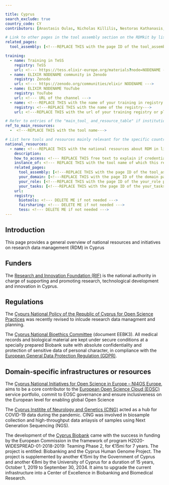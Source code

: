 ```yaml
---

title: Cyprus
search_exclude: true
country_code: CY
contributors: [Anastasis Oulas, Nicholas Killilis, Nestoras Kathanasis, George Spyrou, Vasilis Promponas]

# Link to other pages in the tool assembly section on the RDMkit by listing the page_id 
related_pages:
  tool_assembly: [<!---REPLACE THIS with the page ID of the tool_assembly pages that you want to list here as related pages--->]

training:
  - name: Training in TeSS
    registry: TeSS
    url: <!--- https://tess.elixir-europe.org/materials?node=NODENAME --->
  - name: ELIXIR NODENAME community in Zenodo
    registry: Zenodo
    url: <!--- https://zenodo.org/communities/elixir NODENAME --->
  - name: ELIXIR NODENAME YouTube
    registry: YouTube
    url: <!--- URL of the channel --->
  - name: <!---REPLACE THIS with the name of your training in registry or platform--->
    registry: <!---REPLACE THIS with the name of the registry--->
    url: <!---REPLACE THIS with the url of your training registry or platform--->

# Refer to entries of the "main_tool_ and_resource_table" if institutions, organizations and projects from the country contribute to the development of international tools and resources. 
ref_to_main_resources: 
  -  <!---REPLACE THIS with the tool name--->

# List here tools and resources mainly relevant for the specific country
national_resources: 
  - name: <!---REPLACE THIS with the national resources about RDM in life sciences such as local instances of tools, guidelines or regulations--->
    description:
    how_to_access: <!--- REPLACE THIS free text to explain if credentials, login, specific affiliations, etc., are needed to access the resource or tool--->
    instance_of: <!--- REPLACE THIS with the tool name of which this resource is an instance of, taken from the all tools and resources page --->
    related_pages:
      tool_assembly: [<!---REPLACE THIS with the page ID of the tool_assembly pages that you want to list here as related pages--->]
      your_domain: [<!---REPLACE THIS with the page ID of the domain pages that you want to list here as related pages--->]
      your_role: [<!---REPLACE THIS with the page ID of the your_role pages that you want to list here as related pages--->]
      your_tasks: [<!---REPLACE THIS with the page ID of the your_tasks pages that you want to list here as related pages--->]
    url:
    registry:
      biotools: <!--- DELETE ME if not needed --->
      fairsharing: <!--- DELETE ME if not needed --->
      tess: <!--- DELETE ME if not needed --->
---
```

<!---All the resources added above will appear on the table at the bottom of the page--->

<!---Following information for the page text--->
<!---Use this template as guidance, all fields are optional. Feel free to modify any section if you think it is necessary--->
<!---If the information is already in another resource, please include the link instead of duplicating information--->
<!---Please focus on resources that are relevant for the whole country for life sciences--->

## Introduction 
This page provides a general overview of national resources and initiatives on research data management (RDM) in Cyprus

## Funders
The [Research and Innovation Foundation (RIF)](https://www.research.org.cy/en/) is the national authority in charge of supporting and promoting research, technological development and innovation in Cyprus.

## Regulations
The [Cypurs National Policy of the Republic of Cyprus for Open Science Practices](https://www.dmrid.gov.cy/dmrid/research.nsf/All/877E9BEBAF67EE6CC2258859003DF656/$file/%CE%95%CE%B8%CE%BD%CE%B9%CE%BA%CE%AE%20%CE%A0%CE%BF%CE%BB%CE%B9%CF%84%CE%B9%CE%BA%CE%AE%20%CE%91%CE%BD%CE%BF%CE%B9%CE%BA%CF%84%CE%AE%CF%82%20%CE%95%CF%80%CE%B9%CF%83%CF%84%CE%AE%CE%BC%CE%B7%CF%82.pdf?) was recently revised to inlcude research data managment and planning.

The [Cyprus National Bioethics Committee](http://www.bioethics.gov.cy/moh/cnbc/cnbc.nsf/index_en/index_en?OpenDocument) (document EEBK3). 
All medical records and biological material are kept under secure conditions at a specially prepared 
Biobank suite with absolute confidentiality and protection of sensitive data of personal character, 
in compliance with the [European General Data Protection Regulation (GDPR)](https://gdpr.eu/what-is-gdpr/).

## Domain-specific infrastructures or resources

The [Cyprus National Initiatives for Open Science in Europe – NI4OS Europe](https://ni4os.eu/overview/), aims to be a core contributor to the [European Open Science Cloud (EOSC)](https://www.eosc-portal.eu/) service portfolio, commit to EOSC governance and ensure inclusiveness on the European level for enabling global Open Science

The [Cyprus Institite of Neurology and Genetics (CING)](https://www.cing.ac.cy/) acted as a hub for COVID-19 data during the pandemic. CING was involved in biosample collection and high-throughput data anlaysis of samples using Next Generation Sequencing (NGS).

The development of the [Cyprus Biobank](http://www.biobank.cy/) came with the success in funding by the European Commission in the framework of 
program H2020-WIDESPREAD-01-2018-2019: Teaming Phase 2, for €15mi for 7 years. 
The project is entitled: Biobanking and the Cyprus Human Genome Project. The project 
is supplemented by another €15mi by the Government of Cyprus and another €8mi by the 
University of Cyprus for a duration of 15 years, October 1, 2019 to September 30, 2034. 
It aims to upgrade the current infrastructure into a Center of Excellence in Biobanking and Biomedical Research.
